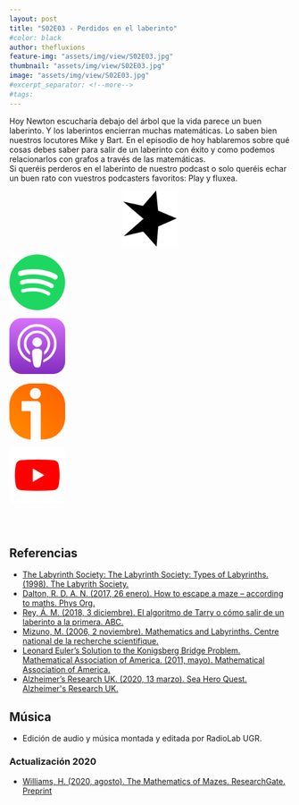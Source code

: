 ```yaml
---
layout: post
title: "S02E03 - Perdidos en el laberinto"
#color: black
author: thefluxions
feature-img: "assets/img/view/S02E03.jpg"
thumbnail: "assets/img/view/S02E03.jpg"
image: "assets/img/view/S02E03.jpg"
#excerpt_separator: <!--more-->
#tags: 
---
```


Hoy Newton escucharía debajo del árbol que la vida parece un buen laberinto. Y los laberintos encierran muchas matemáticas. Lo saben bien nuestros locutores Mike y Bart. En el episodio de hoy hablaremos sobre qué cosas debes saber para salir de un laberinto con éxito y como podemos relacionarlos con grafos a través de las matemáticas.
<br>Si queréis perderos en el laberinto de nuestro podcast o solo queréis echar un buen rato con vuestros podcasters favoritos: Play y fluxea.
<br>
<p align="center">
<a href="https://www.spreaker.com/user/radiolabugr/the-fluxions3" target="_blank"><img src="https://raw.githubusercontent.com/thefluxions/thefluxions.github.io/master/assets/img/archive/spreaker-logo.png" height="100" align="center"></a>

<a href="https://open.spotify.com/episode/1b1PwcNG8H9HDwURSDgNBY?si=DpEzyogrTmWdRC-N7wfVxw" target="_blank"><img src="https://raw.githubusercontent.com/thefluxions/thefluxions.github.io/master/assets/img/archive/spotify-logo.png" height="100" align="center"></a>

<a href="https://podcasts.apple.com/es/podcast/2x03-perdidos-en-el-laberinto/id1492409246?i=1000465586536" target="_blank"><img src="https://raw.githubusercontent.com/thefluxions/thefluxions.github.io/master/assets/img/archive/apple-logo.png" height="100" align="center"></a>
<br><br>
<a href="https://www.ivoox.com/2x03-perdidos-laberinto-audios-mp3_rf_47726892_1.html" target="_blank"><img src="https://raw.githubusercontent.com/thefluxions/thefluxions.github.io/master/assets/img/archive/ivoox-logo.png" height="100" align="center"></a>

<a href="" target="_blank"><img src="https://raw.githubusercontent.com/thefluxions/thefluxions.github.io/master/assets/img/archive/youtube-logo.png" height="100" align="center"></a>
</p>

<br><br>

## Referencias

* [The Labyrinth Society: The Labyrinth Society: Types of Labyrinths. (1998). The Labyrith Society.](https://labyrinthsociety.org/labyrinth-types)
* [Dalton, R. D. A. N. (2017, 26 enero). How to escape a maze – according to maths. Phys Org.](https://phys.org/news/2017-01-maze-maths.html)
* [Rey, Á. M. (2018, 3 diciembre). El algoritmo de Tarry o cómo salir de un laberinto a la primera. ABC.](https://www.abc.es/ciencia/abci-algoritmo-tarry-o-como-salir-laberinto-primera-201812030300_noticia.html)
* [Mizuno, M. (2006, 2 noviembre). Mathematics and Labyrinths. Centre national de la recherche scientifique.](http://www.rehseis.cnrs.fr/IMG/pdf/Mitsuko_1122.pdf)
* [Leonard Euler’s Solution to the Konigsberg Bridge Problem. Mathematical Association of America. (2011, mayo). Mathematical Association of America.](https://www.maa.org/press/periodicals/convergence/leonard-eulers-solution-to-the-konigsberg-bridge-problem)
* [Alzheimer’s Research UK. (2020, 13 marzo). Sea Hero Quest. Alzheimer's Research UK.](https://www.alzheimersresearchuk.org/research/for-researchers/resources-and-information/sea-hero-quest/)

## Música

* Edición de audio y música montada y editada por RadioLab UGR.

### Actualización 2020

* [Williams, H. (2020, agosto). The Mathematics of Mazes. ResearchGate. Preprint](https://www.researchgate.net/publication/343615560_The_Mathematics_of_Mazes)
